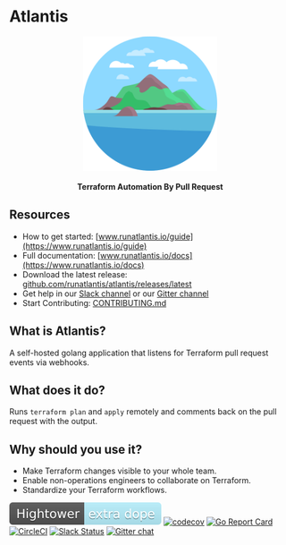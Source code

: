 # Atlantis

<p align="center">
  <img src="./runatlantis.io/.vuepress/public/hero.png" alt="Atlantis Logo"/><br><br>
  <b>Terraform Automation By Pull Request</b>
</p>

## Resources
* How to get started: [www.runatlantis.io/guide](https://www.runatlantis.io/guide)
* Full documentation: [www.runatlantis.io/docs](https://www.runatlantis.io/docs)
* Download the latest release: [github.com/runatlantis/atlantis/releases/latest](https://github.com/runatlantis/atlantis/releases/latest)
* Get help in our [Slack channel](https://thawing-headland-22460.herokuapp.com) or our [Gitter channel](https://gitter.im/runatlantis/Lobby)
* Start Contributing: [CONTRIBUTING.md](CONTRIBUTING.md)

## What is Atlantis?
A self-hosted golang application that listens for Terraform pull request events via webhooks.

## What does it do?
Runs `terraform plan` and `apply` remotely and comments back on the pull request with the output.

## Why should you use it?
* Make Terraform changes visible to your whole team.
* Enable non-operations engineers to collaborate on Terraform.
* Standardize your Terraform workflows.


[![SuperDopeBadge](./runatlantis.io/.vuepress/public/hightower-super-dope.svg)](https://twitter.com/kelseyhightower/status/893260922222813184)
[![codecov](https://codecov.io/gh/runatlantis/atlantis/branch/master/graph/badge.svg)](https://codecov.io/gh/runatlantis/atlantis)
[![Go Report Card](https://goreportcard.com/badge/github.com/runatlantis/atlantis)](https://goreportcard.com/report/github.com/runatlantis/atlantis)
[![CircleCI](https://circleci.com/gh/runatlantis/atlantis/tree/master.svg?style=shield)](https://circleci.com/gh/runatlantis/atlantis/tree/master)
[![Slack Status](https://thawing-headland-22460.herokuapp.com/badge.svg)](https://thawing-headland-22460.herokuapp.com)
[![Gitter chat](https://badges.gitter.im/runatlantis.png)](https://gitter.im/runatlantis)

